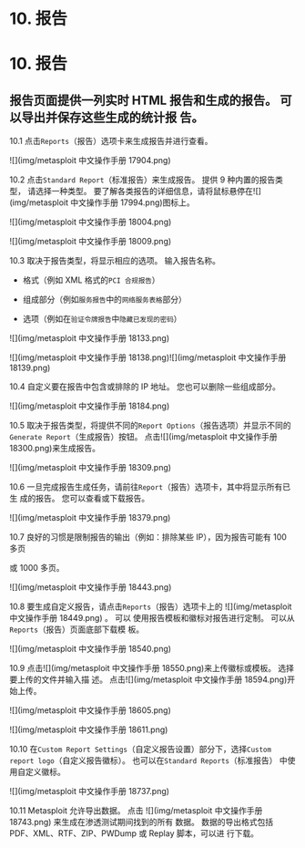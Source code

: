 # 10\. 报告

# 10\. 报告

## 报告页面提供一列实时 HTML 报告和生成的报告。 可以导出并保存这些生成的统计报 告。

10.1 点击`Reports`（报告）选项卡来生成报告并进行查看。

![](img/metasploit 中文操作手册 17904.png)

10.2 点击`Standard Report`（标准报告）来生成报告。 提供 9 种内置的报告类型， 请选择一种类型。 要了解各类报告的详细信息，请将鼠标悬停在![](img/metasploit 中文操作手册 17994.png)图标上。

![](img/metasploit 中文操作手册 18004.png)

![](img/metasploit 中文操作手册 18009.png)

10.3 取决于报告类型，将显示相应的选项。 输入报告名称。

*   格式（例如 XML 格式的`PCI 合规报告`）

*   组成部分（例如`服务报告`中的`网络服务表格`部分）

*   选项（例如在`验证令牌报告`中`隐藏已发现的密码`）

![](img/metasploit 中文操作手册 18133.png)

![](img/metasploit 中文操作手册 18138.png)![](img/metasploit 中文操作手册 18139.png)

10.4 自定义要在报告中包含或排除的 IP 地址。 您也可以删除一些组成部分。

![](img/metasploit 中文操作手册 18184.png)

10.5 取决于报告类型，将提供不同的`Report Options`（报告选项）并显示不同的 `Generate Report`（生成报告）按钮。 点击![](img/metasploit 中文操作手册 18300.png)来生成报告。

![](img/metasploit 中文操作手册 18309.png)

10.6 一旦完成报告生成任务，请前往`Report`（报告）选项卡，其中将显示所有已生 成的报告。 您可以查看或下载报告。

![](img/metasploit 中文操作手册 18379.png)

10.7 良好的习惯是限制报告的输出（例如：排除某些 IP），因为报告可能有 100 多页

或 1000 多页。

![](img/metasploit 中文操作手册 18443.png)

10.8 要生成自定义报告，请点击`Reports`（报告）选项卡上的 ![](img/metasploit 中文操作手册 18449.png) 。 可以 使用报告模板和徽标对报告进行定制。 可以从`Reports`（报告）页面底部下载模 板。

![](img/metasploit 中文操作手册 18540.png)

10.9 点击![](img/metasploit 中文操作手册 18550.png)来上传徽标或模板。 选择要上传的文件并输入描 述。 点击![](img/metasploit 中文操作手册 18594.png)开始上传。

![](img/metasploit 中文操作手册 18605.png)

![](img/metasploit 中文操作手册 18611.png)

10.10 在`Custom Report Settings`（自定义报告设置）部分下，选择`Custom report logo`（自定义报告徽标）。 也可以在`Standard Reports`（标准报告） 中使用自定义徽标。

![](img/metasploit 中文操作手册 18737.png)

10.11 Metasploit 允许导出数据。 点击 ![](img/metasploit 中文操作手册 18743.png) 来生成在渗透测试期间找到的所有 数据。 数据的导出格式包括 PDF、XML、RTF、ZIP、PWDump 或 Replay 脚本，可以进 行下载。